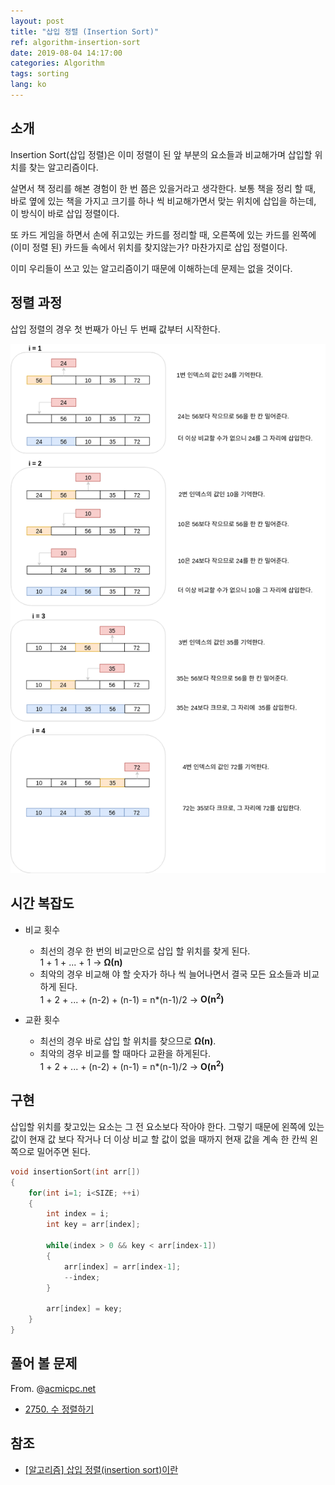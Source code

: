 ```yaml
---
layout: post
title: "삽입 정렬 (Insertion Sort)"
ref: algorithm-insertion-sort
date: 2019-08-04 14:17:00
categories: Algorithm
tags: sorting
lang: ko
---
```


## 소개 
Insertion Sort(삽입 정렬)은 이미 정렬이 된 앞 부분의 요소들과 비교해가며 삽입할 위치를 찾는 알고리즘이다. 

살면서 책 정리를 해본 경험이 한 번 쯤은 있을거라고 생각한다. 
보통 책을 정리 할 때, 바로 옆에 있는 책을 가지고 크기를 하나 씩 비교해가면서 맞는 위치에 삽입을 하는데, 이 방식이 바로 삽입 정렬이다. 

또 카드 게임을 하면서 손에 쥐고있는 카드를 정리할 때, 오른쪽에 있는 카드를 왼쪽에 (이미 정렬 된) 카드들 속에서 위치를 찾지않는가? 마찬가지로 삽입 정렬이다.

이미 우리들이 쓰고 있는 알고리즘이기 때문에 이해하는데 문제는 없을 것이다.

<div class="divider"></div>

## 정렬 과정
삽입 정렬의 경우 첫 번째가 아닌 두 번째 값부터 시작한다.

![insertion sort](/assets/images/algorithm/sorting/insertion_sort_ko.png)

<div class="divider"></div>

## 시간 복잡도
 - 비교 횟수
   * 최선의 경우 한 번의 비교만으로 삽입 할 위치를 찾게 된다.<br />
   1 + 1 + ... + 1 → **Ω(n)**
   * 최악의 경우 비교해 야 할 숫자가 하나 씩 늘어나면서 결국 모든 요소들과 비교하게 된다. <br />
   1 + 2 + ... + (n-2) + (n-1) = n\*(n-1)/2 → **O(n<sup>2</sup>)**

 - 교환 횟수
	* 최선의 경우 바로 삽입 할 위치를 찾으므로 **Ω(n)**.
	* 최악의 경우 비교를 할 때마다 교환을 하게된다.  <br />
   1 + 2 + ... + (n-2) + (n-1) = n\*(n-1)/2 →  **O(n<sup>2</sup>)**

<div class="divider"></div>

## 구현

삽입할 위치를 찾고있는 요소는 그 전 요소보다 작아야 한다. 그렇기 때문에 왼쪽에 있는 값이 현재 값 보다
작거나 더 이상 비교 할 값이 없을 때까지 현재 값을 계속 한 칸씩 왼쪽으로 밀어주면 된다.

```c
void insertionSort(int arr[])
{
    for(int i=1; i<SIZE; ++i)
    {
        int index = i;
        int key = arr[index];

        while(index > 0 && key < arr[index-1])
        {
            arr[index] = arr[index-1];
            --index;
        }

        arr[index] = key;
    }
}
```

<div class="divider"></div>

## 풀어 볼 문제
From. @[acmicpc.net](https://www.acmicpc.net)

- [2750. 수 정렬하기](https://www.acmicpc.net/problem/2750)

<div class="divider"></div>

## 참조 <a id="ref"></a>
- [[알고리즘] 삽입 정렬(insertion sort)이란](https://gmlwjd9405.github.io/2018/05/06/algorithm-insertion-sort.html)
